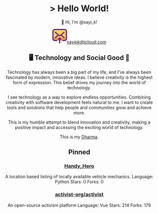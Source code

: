 <div align="center">
<h1> > Hello World!</h1>

👋 Hi, I'm @sayi_k!

![Blog icon](assets/email-send.svg)[sayipk@icloud.com](mailto:sayipk@icloud.com)

## 🖥️ Technology and Social Good 🌟

Technology has always been a big part of my life, and I've always been fascinated by modern, innovative ideas. I believe creativity is the highest form of expression. This belief drives my journey into the world of technology.

I see technology as a way to explore endless opportunities. Combining creativity with software development feels natural to me. I want to create tools and solutions that help people and communities grow and achieve more.

This is my humble attempt to blend innovation and creativity, making a positive impact and accessing the exciting world of technology.

This is my [Dharma](https://en.wikipedia.org/wiki/Dharma).

## Pinned

### [Handy_Hero](https://github.com/sayik/handy-v2)
A location based listing of locally available vehicle mechanics.
 Language: Python
 Stars: 0
 Forks: 0

### [activist-org/activist](https://github.com/activist-org/activist)
An open-source activism platform
 Language: Vue
 Stars: 214
 Forks: 179
</div>
